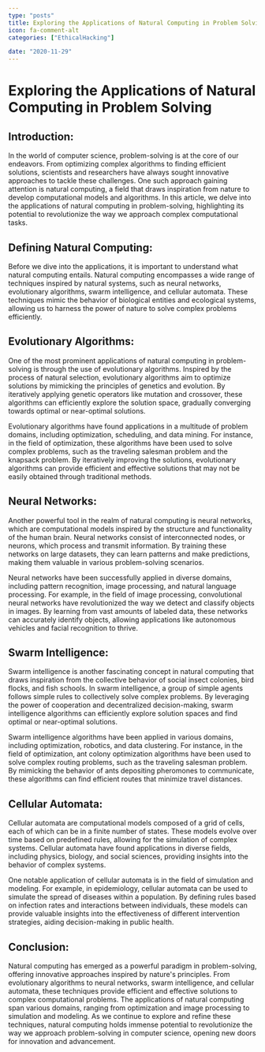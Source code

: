 ```yaml
---
type: "posts"
title: Exploring the Applications of Natural Computing in Problem Solving
icon: fa-comment-alt
categories: ["EthicalHacking"]

date: "2020-11-29"
---
```




# Exploring the Applications of Natural Computing in Problem Solving

## Introduction:
In the world of computer science, problem-solving is at the core of our endeavors. From optimizing complex algorithms to finding efficient solutions, scientists and researchers have always sought innovative approaches to tackle these challenges. One such approach gaining attention is natural computing, a field that draws inspiration from nature to develop computational models and algorithms. In this article, we delve into the applications of natural computing in problem-solving, highlighting its potential to revolutionize the way we approach complex computational tasks.

## Defining Natural Computing:
Before we dive into the applications, it is important to understand what natural computing entails. Natural computing encompasses a wide range of techniques inspired by natural systems, such as neural networks, evolutionary algorithms, swarm intelligence, and cellular automata. These techniques mimic the behavior of biological entities and ecological systems, allowing us to harness the power of nature to solve complex problems efficiently.

## Evolutionary Algorithms:
One of the most prominent applications of natural computing in problem-solving is through the use of evolutionary algorithms. Inspired by the process of natural selection, evolutionary algorithms aim to optimize solutions by mimicking the principles of genetics and evolution. By iteratively applying genetic operators like mutation and crossover, these algorithms can efficiently explore the solution space, gradually converging towards optimal or near-optimal solutions.

Evolutionary algorithms have found applications in a multitude of problem domains, including optimization, scheduling, and data mining. For instance, in the field of optimization, these algorithms have been used to solve complex problems, such as the traveling salesman problem and the knapsack problem. By iteratively improving the solutions, evolutionary algorithms can provide efficient and effective solutions that may not be easily obtained through traditional methods.

## Neural Networks:
Another powerful tool in the realm of natural computing is neural networks, which are computational models inspired by the structure and functionality of the human brain. Neural networks consist of interconnected nodes, or neurons, which process and transmit information. By training these networks on large datasets, they can learn patterns and make predictions, making them valuable in various problem-solving scenarios.

Neural networks have been successfully applied in diverse domains, including pattern recognition, image processing, and natural language processing. For example, in the field of image processing, convolutional neural networks have revolutionized the way we detect and classify objects in images. By learning from vast amounts of labeled data, these networks can accurately identify objects, allowing applications like autonomous vehicles and facial recognition to thrive.

## Swarm Intelligence:
Swarm intelligence is another fascinating concept in natural computing that draws inspiration from the collective behavior of social insect colonies, bird flocks, and fish schools. In swarm intelligence, a group of simple agents follows simple rules to collectively solve complex problems. By leveraging the power of cooperation and decentralized decision-making, swarm intelligence algorithms can efficiently explore solution spaces and find optimal or near-optimal solutions.

Swarm intelligence algorithms have been applied in various domains, including optimization, robotics, and data clustering. For instance, in the field of optimization, ant colony optimization algorithms have been used to solve complex routing problems, such as the traveling salesman problem. By mimicking the behavior of ants depositing pheromones to communicate, these algorithms can find efficient routes that minimize travel distances.

## Cellular Automata:
Cellular automata are computational models composed of a grid of cells, each of which can be in a finite number of states. These models evolve over time based on predefined rules, allowing for the simulation of complex systems. Cellular automata have found applications in diverse fields, including physics, biology, and social sciences, providing insights into the behavior of complex systems.

One notable application of cellular automata is in the field of simulation and modeling. For example, in epidemiology, cellular automata can be used to simulate the spread of diseases within a population. By defining rules based on infection rates and interactions between individuals, these models can provide valuable insights into the effectiveness of different intervention strategies, aiding decision-making in public health.

## Conclusion:
Natural computing has emerged as a powerful paradigm in problem-solving, offering innovative approaches inspired by nature's principles. From evolutionary algorithms to neural networks, swarm intelligence, and cellular automata, these techniques provide efficient and effective solutions to complex computational problems. The applications of natural computing span various domains, ranging from optimization and image processing to simulation and modeling. As we continue to explore and refine these techniques, natural computing holds immense potential to revolutionize the way we approach problem-solving in computer science, opening new doors for innovation and advancement.